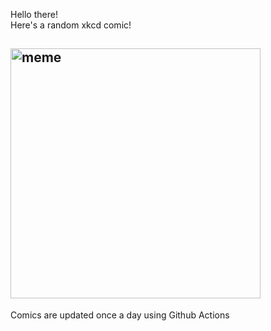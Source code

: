 Hello there! <br>Here's a random xkcd comic!<br>
## <img src="https://imgs.xkcd.com/comics/quantified_self.png" alt="meme" width="400"/><br>
Comics are updated once a day using Github Actions